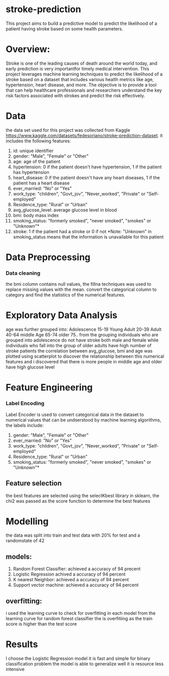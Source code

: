 # stroke-prediction
This project aims to build a predictive model to predict the likelihood of a patient having stroke based on some health parameters.
# Overview:
Stroke is one of the leading causes of death around the world today, and early prediction is very importantfor timely medical intervention. This project leverages machine learning techniques to predict the likelihood of a stroke based on a dataset that includes various health metrics like age, hypertension, heart disease, and more.
The objective is to provide a tool that can help healthcare professionals and researchers understand the key risk factors associated with strokes and predict the risk effectively.
# Data
the data set used for this project was collected from Kaggle https://www.kaggle.com/datasets/fedesoriano/stroke-prediction-dataset. it includes the following features:
1. id: unique identifier
2. gender: "Male", "Female" or "Other"
3. age: age of the patient
4. hypertension: 0 if the patient doesn't have hypertension, 1 if the patient has hypertension
5. heart_disease: 0 if the patient doesn't have any heart diseases, 1 if the patient has a heart disease
6. ever_married: "No" or "Yes"
7. work_type: "children", "Govt_jov", "Never_worked", "Private" or "Self-employed"
8. Residence_type: "Rural" or "Urban"
9. avg_glucose_level: average glucose level in blood
10. bmi: body mass index
11. smoking_status: "formerly smoked", "never smoked", "smokes" or "Unknown"*
12. stroke: 1 if the patient had a stroke or 0 if not
*Note: "Unknown" in smoking_status means that the information is unavailable for this patient
# Data Preprocessing
### Data cleaning
the bmi column contains null values, the fillna techniques was used to replace missing values with the mean.
convert the categorical column to category and find the statistics of the numerical features.
# Exploratory Data Analysis
age was further grouped into:
Adolescence 15-19
Young Adult 20-39
Adult 40-64
middle Age 65-74
older 75..
from the grouping individuals who are grouped into adolescence do not have stroke both male and female while individuals who fall into the group of older adults have high number of stroke patients
the correlation between avg_glucose, bmi and age was plotted using scatterplot to discover the relationship between this numerical features and i discovered that there is more people in middle age and older have high glucose level

# Feature Engineering
### Label Encoding
Label Encoder is used to convert categorical data in the dataset to numerical values that can be undserstood by machine learning algorithms, the labels include:
1. gender: "Male", "Female" or "Other"
2. ever_married: "No" or "Yes"
3. work_type: "children", "Govt_jov", "Never_worked", "Private" or "Self-employed"
3. Residence_type: "Rural" or "Urban"
3. smoking_status: "formerly smoked", "never smoked", "smokes" or "Unknown"*
## Feature selection
the best features are selected using the selectKbest library in sklearn, the chi2 was passed as the score function to determine the best features

# Modelling
the data was split into train and test data with 20% for test and a randomstate of 42
## models:
1. Random Forest Classifier: achieved a accuracy of 94 precent
2. Logistic Regression achived a accuracy of 94 percent
3. K nearest Neighbor: achieved a accuracy of 94 percent
4. Support vector machine: achieved a accuracy of 94 percent
## overfitting:
i used the learning curve to check for overfitting in each model
from the learning curve for random forest classifier the is overfitiing as the train score is higher than the test score

# Results
I choose the Logistic Regression model
it is fast and simple for binary classification problem
the model is able to generalize well
it is resource less intensive


